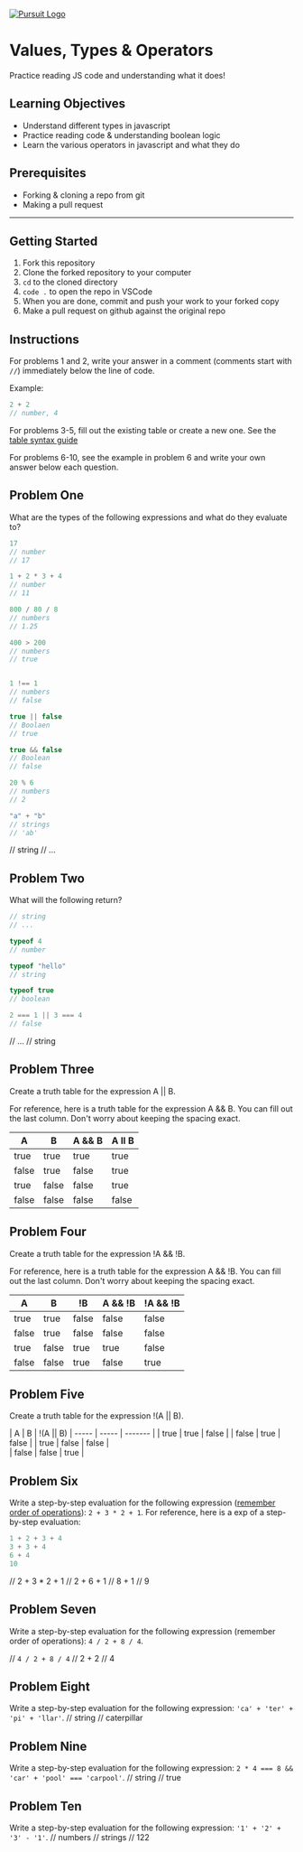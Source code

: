 [![Pursuit Logo](https://avatars1.githubusercontent.com/u/5825944?s=200&v=4)](https://pursuit.org)

# Values, Types & Operators

Practice reading JS code and understanding what it does!

## Learning Objectives

- Understand different types in javascript
- Practice reading code & understanding boolean logic
- Learn the various operators in javascript and what they do

## Prerequisites

- Forking & cloning a repo from git
- Making a pull request

---

## Getting Started

1. Fork this repository
1. Clone the forked repository to your computer
1. `cd` to the cloned directory
1. `code .` to open the repo in VSCode
1. When you are done, commit and push your work to your forked copy
1. Make a pull request on github against the original repo

## Instructions

For problems 1 and 2, write your answer in a comment (comments start with `//`) immediately below the line of code.

Example:

```js
2 + 2
// number, 4
```

For problems 3-5, fill out the existing table or create a new one. See the [table syntax guide](https://www.markdownguide.org/extended-syntax#tables)

For problems 6-10, see the example in problem 6 and write your own answer below each question.



## Problem One

What are the types of the following expressions and what do they evaluate to?

```js
17
// number
// 17

1 + 2 * 3 + 4
// number
// 11

800 / 80 / 8
// numbers
// 1.25

400 > 200
// numbers
// true


1 !== 1
// numbers
// false

true || false
// Boolaen
// true

true && false
// Boolean
// false

20 % 6
// numbers
// 2

"a" + "b"
// strings
// 'ab'

```
// string
// ...

## Problem Two

What will the following return?

```js
// string 
// ...

typeof 4
// number

typeof "hello"
// string

typeof true
// boolean

2 === 1 || 3 === 4
// false 

```
// ...
// string

## Problem Three

Create a truth table for the expression A || B.

For reference, here is a truth table for the expression A && B. You can fill out the last column. Don't worry about keeping the spacing exact.

| A     | B     | A && B |  A ll B   |
| ----- | ----- | ------ | ---------- |
| true  | true  | true   | true
| false | true  | false  | true |
| true  | false | false  |  true |
| false | false | false  | false    |

## Problem Four

Create a truth table for the expression !A && !B.

For reference, here is a truth table for the expression A && !B. You can fill out the last column. Don't worry about keeping the spacing exact.

| A     | B     | !B    | A && !B | !A && !B |
| ----- | ----- | ----- | ------- | -------- |
| true  | true  | false | false   |   false       |
| false | true  | false | false   |    false      |
| true  | false | true  | true    |     false    |
| false | false | true  | false   |     true     |

## Problem Five

Create a truth table for the expression !(A || B).

| A     | B     | !(A || B)
| ----- | ----- | ------- |
| true  | true  | false |
| false | true  | false   |
| true  | false | false |     
| false | false | true  |   

## Problem Six

Write a step-by-step evaluation for the following expression ([remember order of operations](https://www.mathsisfun.com/operation-order-pemdas.html)): `2 + 3 * 2 + 1`.
For reference, here is a exp of a step-by-step evaluation:

```js
1 + 2 + 3 + 4
3 + 3 + 4
6 + 4
10
```

// 2 + 3 * 2 + 1
// 2 + 6 + 1
// 8 + 1
// 9

## Problem Seven

Write a step-by-step evaluation for the following expression (remember order of operations): `4 / 2 + 8 / 4`.

// `4 / 2 + 8 / 4`
// 2 + 2
// 4


## Problem Eight

Write a step-by-step evaluation for the following expression: `'ca' + 'ter' + 'pi' + 'llar'`.
// string
// caterpillar

## Problem Nine

Write a step-by-step evaluation for the following expression: `2 * 4 === 8 && 'car' + 'pool' === 'carpool'`.
// string
// true

## Problem Ten

Write a step-by-step evaluation for the following expression: `'1' + '2' + '3' - '1'`.
// numbers
// strings
// 122
